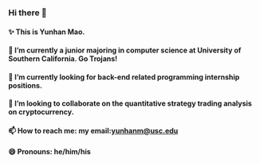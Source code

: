 ### Hi there 👋

<!--
**YunhanMao/YunhanMao** is a ✨ _special_ ✨ repository because its `README.md` (this file) appears on your GitHub profile.

Here are some ideas to get you started:
!-->

#### ✨ This is Yunhan Mao.

#### 🔭 I’m currently a junior majoring in computer science at University of Southern California. Go Trojans!

#### 🌱 I’m currently looking for back-end related programming internship positions.

#### 👯 I’m looking to collaborate on the quantitative strategy trading analysis on cryptocurrency.

#### 📫 How to reach me: my email:yunhanm@usc.edu

#### 😄 Pronouns: he/him/his

